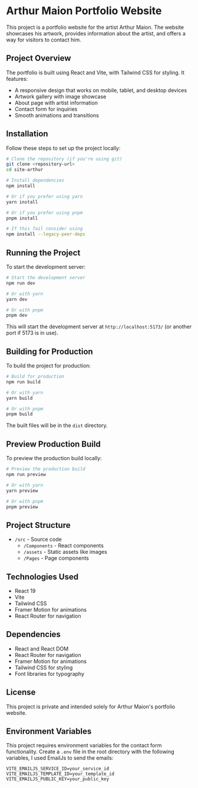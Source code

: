# Arthur Maion Portfolio Website

This project is a portfolio website for the artist Arthur Maion. The website showcases his artwork, provides information about the artist, and offers a way for visitors to contact him.

## Project Overview

The portfolio is built using React and Vite, with Tailwind CSS for styling. It features:
- A responsive design that works on mobile, tablet, and desktop devices
- Artwork gallery with image showcase
- About page with artist information
- Contact form for inquiries
- Smooth animations and transitions

## Installation

Follow these steps to set up the project locally:

```bash
# Clone the repository (if you're using git)
git clone <repository-url>
cd site-arthur

# Install dependencies
npm install

# Or if you prefer using yarn
yarn install

# Or if you prefer using pnpm
pnpm install

# If this fail consider using
npm install --legacy-peer-deps
```

## Running the Project

To start the development server:

```bash
# Start the development server
npm run dev

# Or with yarn
yarn dev

# Or with pnpm
pnpm dev
```

This will start the development server at `http://localhost:5173/` (or another port if 5173 is in use).

## Building for Production

To build the project for production:

```bash
# Build for production
npm run build

# Or with yarn
yarn build

# Or with pnpm
pnpm build
```

The built files will be in the `dist` directory.

## Preview Production Build

To preview the production build locally:

```bash
# Preview the production build
npm run preview

# Or with yarn
yarn preview

# Or with pnpm
pnpm preview
```

## Project Structure

- `/src` - Source code
  - `/Components` - React components
  - `/assets` - Static assets like images
  - `/Pages` - Page components

## Technologies Used

- React 19
- Vite
- Tailwind CSS
- Framer Motion for animations
- React Router for navigation

## Dependencies

- React and React DOM
- React Router for navigation
- Framer Motion for animations
- Tailwind CSS for styling
- Font libraries for typography

## License

This project is private and intended solely for Arthur Maion's portfolio website.

## Environment Variables

This project requires environment variables for the contact form functionality. Create a `.env` file in the root directory with the following variables, I used EmailJs to send the emails:

```plaintext
VITE_EMAILJS_SERVICE_ID=your_service_id
VITE_EMAILJS_TEMPLATE_ID=your_template_id
VITE_EMAILJS_PUBLIC_KEY=your_public_key
```